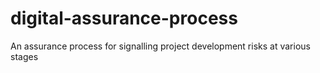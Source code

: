# digital-assurance-process
An assurance process for signalling project development risks at various stages
